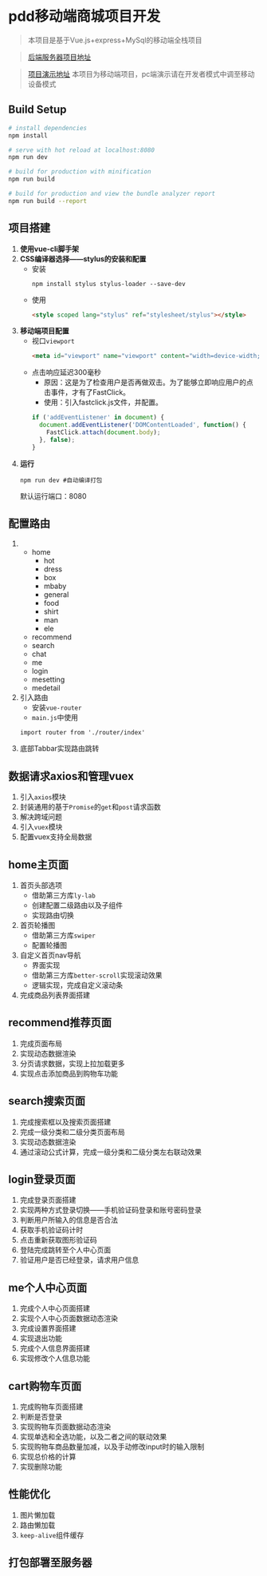 # pdd移动端商城项目开发

> 本项目是基于Vue.js+express+MySql的移动端全栈项目

> [后端服务器项目地址](https://github.com/fu-x/pdd-server)

> [项目演示地址](http://coolxiang.top/pdd)
> 本项目为移动端项目，pc端演示请在开发者模式中调至移动设备模式
## Build Setup

``` bash
# install dependencies
npm install

# serve with hot reload at localhost:8080
npm run dev

# build for production with minification
npm run build

# build for production and view the bundle analyzer report
npm run build --report
```

## 项目搭建
1. **使用vue-cli脚手架**
2. **CSS编译器选择——stylus的安装和配置**
   * 安装
      ```shell
      npm install stylus stylus-loader --save-dev
      ```
   * 使用
      ```html
      <style scoped lang="stylus" ref="stylesheet/stylus"></style>
      ```
3. **移动端项目配置**
   * 视口`viewport`
      ```html
      <meta id="viewport" name="viewport" content="width=device-width; initial-scale=1.0; maximum-scale=1.0; minimum-scale=1.0; user-scalable=no;">
      ```
   * 点击响应延迟300毫秒
     + 原因：这是为了检查用户是否再做双击。为了能够立即响应用户的点击事件，才有了FastClick。
     + 使用：引入fastclick.js文件，并配置。
      ```javascript
      if ('addEventListener' in document) {
        document.addEventListener('DOMContentLoaded', function() {
          FastClick.attach(document.body);
        }, false);
      }
      ```
4. **运行**
   ```shell
   npm run dev #自动编译打包
   ```
   默认运行端口：8080
## 配置路由
1. - home
     * hot
     * dress
     * box
     * mbaby
     * general
     * food
     * shirt
     * man
     * ele
   - recommend
   - search
   - chat
   - me
   - login
   - mesetting
   - medetail
2. 引入路由
   * 安装`vue-router`
   * `main.js`中使用 
    ```html
    import router from './router/index'
    ```
3. 底部Tabbar实现路由跳转
   
## 数据请求axios和管理vuex
1. 引入`axios`模块
2. 封装通用的基于`Promise`的`get`和`post`请求函数
3. 解决跨域问题
4. 引入`vuex`模块
5. 配置vuex支持全局数据

## home主页面
1. 首页头部选项
   + 借助第三方库`ly-lab`
   + 创建配置二级路由以及子组件
   + 实现路由切换
2. 首页轮播图
   + 借助第三方库`swiper`
   + 配置轮播图
3. 自定义首页nav导航
   + 界面实现
   + 借助第三方库`better-scroll`实现滚动效果
   + 逻辑实现，完成自定义滚动条
4. 完成商品列表界面搭建
   
## recommend推荐页面
1. 完成页面布局
2. 实现动态数据渲染
3. 分页请求数据，实现上拉加载更多
4. 实现点击添加商品到购物车功能
   
## search搜索页面
1. 完成搜索框以及搜索页面搭建
2. 完成一级分类和二级分类页面布局
3. 实现动态数据渲染
4. 通过滚动公式计算，完成一级分类和二级分类左右联动效果
   
## login登录页面
1. 完成登录页面搭建
2. 实现两种方式登录切换——手机验证码登录和账号密码登录
3. 判断用户所输入的信息是否合法
4. 获取手机验证码计时
5. 点击重新获取图形验证码
6. 登陆完成跳转至个人中心页面
7. 验证用户是否已经登录，请求用户信息

## me个人中心页面
1. 完成个人中心页面搭建
2. 实现个人中心页面数据动态渲染
3. 完成设置界面搭建
4. 实现退出功能
5. 完成个人信息界面搭建
6. 实现修改个人信息功能
  
## cart购物车页面
1. 完成购物车页面搭建
2. 判断是否登录
3. 实现购物车页面数据动态渲染
4. 实现单选和全选功能，以及二者之间的联动效果
5. 实现购物车商品数量加减，以及手动修改input时的输入限制
6. 实现总价格的计算
7. 实现删除功能

## 性能优化
1. 图片懒加载
2. 路由懒加载
3. `keep-alive`组件缓存

## 打包部署至服务器